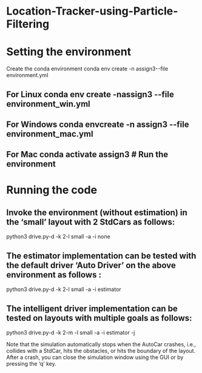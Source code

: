 # Location-Tracker-using-Particle-Filtering


# Setting the environment
Create the conda environment conda env create -n assign3--file environment.yml 
## For Linux conda env create -nassign3 --file environment_win.yml 
## For Windows conda envcreate -n assign3 --file environment_mac.yml 
## For Mac conda activate assign3 # Run the environment

# Running the code
## Invoke the environment (without estimation) in the ‘small’ layout with 2 StdCars as follows:
python3 drive.py-d -k 2-l small -a -i none
## The estimator implementation can be tested with the default driver ‘Auto Driver’ on the above environment as follows :    
python3 drive.py-d -k 2-l small -a -i estimator
## The intelligent driver implementation can be tested on layouts with multiple goals as follows: 
python3 drive.py-d -k 2-m -l small -a -i estimator -j

Note that the simulation automatically stops when the AutoCar crashes, i.e., 
collides with a StdCar, hits the obstacles, or hits the boundary of the layout. 
After a crash, you can close the simulation window using the GUI or by pressing the ‘q’ key.
